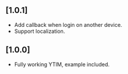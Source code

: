 ## [1.0.1]
* Add callback when login on another device.
* Support localization.

## [1.0.0]
* Fully working YTIM, example included.
